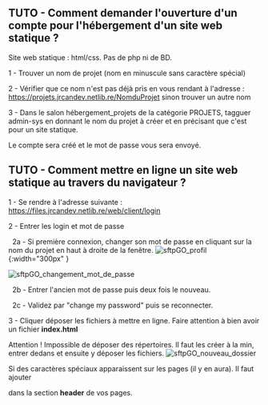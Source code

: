 **TUTO - Comment demander l'ouverture d'un compte pour l'hébergement d'un site web statique ?**
---------
Site web statique : html/css. Pas de php ni de BD.

1 - Trouver un nom de projet (nom en minuscule sans caractère spécial)
  
2 - Vérifier que ce nom n'est pas déjà pris en vous rendant à l'adresse : https://projets.jrcandev.netlib.re/NomduProjet sinon trouver un autre nom

3 - Dans le salon ⁠hébergement_projets de la catégorie PROJETS, tagguer admin-sys en donnant le nom du projet à créer et en précisant que c'est pour un site statique.

Le compte sera créé et le mot de passe vous sera envoyé.


**TUTO - Comment mettre en ligne un site web statique au travers du navigateur ?**
---------
1 - Se rendre à l'adresse suivante : https://files.jrcandev.netlib.re/web/client/login

2 - Entrer les login et mot de passe

&nbsp;&nbsp;2a - Si première connexion, changer son mot de passe en cliquant sur la nom du projet en haut à droite de la fenêtre.
![sftpGO_profil](https://github.com/JrCanDev/jrcandev.github.io/assets/6851276/17c31b1c-2009-4d17-aa66-b901da15c25b){:width="300px" }

![sftpGO_changement_mot_de_passe](https://github.com/JrCanDev/jrcandev.github.io/assets/6851276/f820c93b-5b01-4b21-9f53-f4fce78b1a11)


&nbsp;&nbsp;2b - Entrer l'ancien mot de passe puis deux fois le nouveau.
  
&nbsp;&nbsp;2c - Validez par "change my password" puis se reconnecter.
  
3 - Cliquer déposer les fichiers à mettre en ligne. Faire attention à bien avoir un fichier **index.html**

Attention ! Impossible de déposer des répertoires. Il faut les créer à la min, entrer dedans et ensuite y déposer les fichiers.
![sftpGO_nouveau_dossier](https://github.com/JrCanDev/jrcandev.github.io/assets/6851276/0e2b6a2f-2491-4203-a04a-aa0b2a9f1e04)

Si des caractères spéciaux apparaissent sur les pages (il y en aura). Il faut ajouter

**<meta charset="utf-8">**

dans la section **header** de vos pages.
